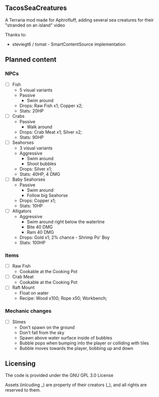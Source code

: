 ## TacosSeaCreatures
A Terraria mod made for Aphrofluff, adding several sea creatures for their "stranded on an island" video

Thanks to:
- steviegt6 / tomat - SmartContentSource implementation

## Planned content
### NPCs
- [ ] Fish
  - 5 visual variants
  - Passive
    - Swim around
  - Drops: Raw Fish x1; Copper x2;
  - Stats: 20HP
- [ ] Crabs
  - Passive
    - Walk around
  - Drops: Crab Meat x1; Silver x2;
  - Stats: 90HP
- [ ] Seahorses
  - 3 visual variants
  - Aggressive
    - Swim around
    - Shoot bubbles
  - Drops: Silver x1;
  - Stats: 40HP, 4 DMG
- [ ] Baby Seahorses
  - Passive
    - Swim around
    - Follow big Seahorse
  - Drops: Copper x1;
  - Stats: 10HP
- [ ] Alligators
  - Aggressive
    - Swim around right below the waterline
    - Bite 40 DMG
    - Ram 40 DMG
  - Drops: Gold x1; 2% chance - Shrimp Po' Boy
  - Stats: 100HP
### Items
- [ ] Raw Fish
  - Cookable at the Cooking Pot
- [ ] Crab Meat
  - Cookable at the Cooking Pot
- [ ] Raft Mount
  - Float on water
  - Recipe: Wood x100; Rope x50; Workbench;
### Mechanic changes
- [ ] Slimes
  - Don't spawn on the ground
  - Don't fall from the sky
  - Spawn above water surface inside of bubbles
  - Bubble pops when bumping into the player or colliding with tiles
  - Bubble moves towards the player, bobbing up and down
## Licensing
The code is provided under the GNU GPL 3.0 License

Assets (inlcuding \_) are property of their creators (\_), and all rights are reserved to them.